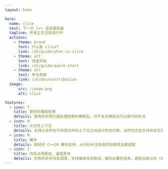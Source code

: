 ```yaml
---
layout: home

hero:
  name: clice
  text: 下一代 C++ 语言服务器
  tagline: 开发正在活跃进行中
  actions:
    - theme: brand
      text: 什么是 clice?
      link: /zh/guide/what-is-clice
    - theme: alt
      text: 快速开始
      link: /zh/guide/quick-start
    - theme: alt
      text: 参与贡献
      link: /zh/dev/contribution
  image:
      src: /image.png
      alt: clice

features:
  - icon: T
    title: 更好的模板处理
    details: 使用伪实例化器处理依赖的模板名，对于复杂模板也可以有代码补全
  - icon: H
    title: 头文件上下文
    details: 支持头文件在不同源文件的上下文之间进行状态切换，当然也完全支持非自包含文件
  - icon: M
    title: 模块
    details: 良好的 C++20 模块支持，从代码补全到高亮到跳转全都适配
  - icon: I
    title: 内存占用更低，速度更快
    details: 优秀的异步任务调度，支持编译任务取消，缓存必要的信息，避免无意义的 CPU 浪费
---
```

